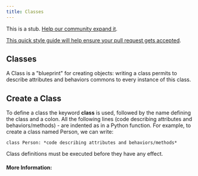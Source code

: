 ```yaml
---
title: Classes
---
```

This is a stub. <a href='https://github.com/freecodecamp/guides/tree/master/src/pages/mathematics/area-of-a-parallelogram/index.md' target='_blank' rel='nofollow'>Help our community expand it</a>.

<a href='https://github.com/freecodecamp/guides/blob/master/README.md' target='_blank' rel='nofollow'>This quick style guide will help ensure your pull request gets accepted</a>.

## Classes

A Class is a "blueprint" for creating objects: writing a class permits to describe attributes and behaviors commons to every instance of this class. 

## Create a Class

To define a class the keyword **class** is used, followed by the name defining the class and a colon. All the following lines (code describing attributes and behaviors/methods) - are indented as in a Python function. For example, to create a class named Person, we can write:

`class Person:
   *code describing attributes and behaviors/methods* `

Class definitions must be executed before they have any effect.

#### More Information:
<!-- Please add any articles you think might be helpful to read before writing the article -->


